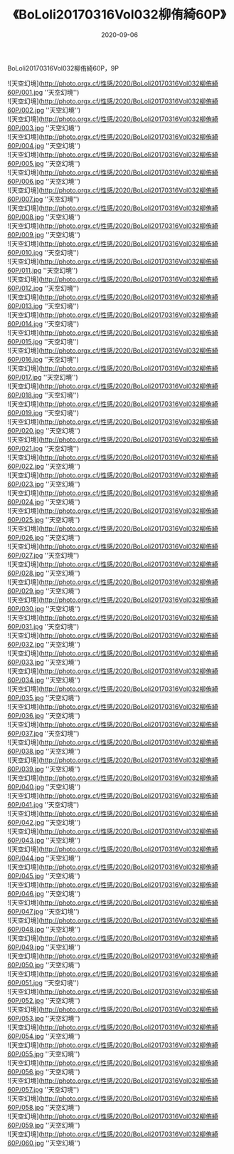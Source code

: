 ﻿---
layout: post
title: 《BoLoli20170316Vol032柳侑綺60P》
date: 2020-09-06
img: http://photo.orgx.cf/性感/2020/BoLoli20170316Vol032柳侑綺60P/000.jpg
tags: [美女,性感,泳衣]
---

BoLoli20170316Vol032柳侑綺60P，9P



![天空幻境](http://photo.orgx.cf/性感/2020/BoLoli20170316Vol032柳侑綺60P/001.jpg ''天空幻境'')<br>
![天空幻境](http://photo.orgx.cf/性感/2020/BoLoli20170316Vol032柳侑綺60P/002.jpg ''天空幻境'')<br>
![天空幻境](http://photo.orgx.cf/性感/2020/BoLoli20170316Vol032柳侑綺60P/003.jpg ''天空幻境'')<br>
![天空幻境](http://photo.orgx.cf/性感/2020/BoLoli20170316Vol032柳侑綺60P/004.jpg ''天空幻境'')<br>
![天空幻境](http://photo.orgx.cf/性感/2020/BoLoli20170316Vol032柳侑綺60P/005.jpg ''天空幻境'')<br>
![天空幻境](http://photo.orgx.cf/性感/2020/BoLoli20170316Vol032柳侑綺60P/006.jpg ''天空幻境'')<br>
![天空幻境](http://photo.orgx.cf/性感/2020/BoLoli20170316Vol032柳侑綺60P/007.jpg ''天空幻境'')<br>
![天空幻境](http://photo.orgx.cf/性感/2020/BoLoli20170316Vol032柳侑綺60P/008.jpg ''天空幻境'')<br>
![天空幻境](http://photo.orgx.cf/性感/2020/BoLoli20170316Vol032柳侑綺60P/009.jpg ''天空幻境'')<br>
![天空幻境](http://photo.orgx.cf/性感/2020/BoLoli20170316Vol032柳侑綺60P/010.jpg ''天空幻境'')<br>
![天空幻境](http://photo.orgx.cf/性感/2020/BoLoli20170316Vol032柳侑綺60P/011.jpg ''天空幻境'')<br>
![天空幻境](http://photo.orgx.cf/性感/2020/BoLoli20170316Vol032柳侑綺60P/012.jpg ''天空幻境'')<br>
![天空幻境](http://photo.orgx.cf/性感/2020/BoLoli20170316Vol032柳侑綺60P/013.jpg ''天空幻境'')<br>
![天空幻境](http://photo.orgx.cf/性感/2020/BoLoli20170316Vol032柳侑綺60P/014.jpg ''天空幻境'')<br>
![天空幻境](http://photo.orgx.cf/性感/2020/BoLoli20170316Vol032柳侑綺60P/015.jpg ''天空幻境'')<br>
![天空幻境](http://photo.orgx.cf/性感/2020/BoLoli20170316Vol032柳侑綺60P/016.jpg ''天空幻境'')<br>
![天空幻境](http://photo.orgx.cf/性感/2020/BoLoli20170316Vol032柳侑綺60P/017.jpg ''天空幻境'')<br>
![天空幻境](http://photo.orgx.cf/性感/2020/BoLoli20170316Vol032柳侑綺60P/018.jpg ''天空幻境'')<br>
![天空幻境](http://photo.orgx.cf/性感/2020/BoLoli20170316Vol032柳侑綺60P/019.jpg ''天空幻境'')<br>
![天空幻境](http://photo.orgx.cf/性感/2020/BoLoli20170316Vol032柳侑綺60P/020.jpg ''天空幻境'')<br>
![天空幻境](http://photo.orgx.cf/性感/2020/BoLoli20170316Vol032柳侑綺60P/021.jpg ''天空幻境'')<br>
![天空幻境](http://photo.orgx.cf/性感/2020/BoLoli20170316Vol032柳侑綺60P/022.jpg ''天空幻境'')<br>
![天空幻境](http://photo.orgx.cf/性感/2020/BoLoli20170316Vol032柳侑綺60P/023.jpg ''天空幻境'')<br>
![天空幻境](http://photo.orgx.cf/性感/2020/BoLoli20170316Vol032柳侑綺60P/024.jpg ''天空幻境'')<br>
![天空幻境](http://photo.orgx.cf/性感/2020/BoLoli20170316Vol032柳侑綺60P/025.jpg ''天空幻境'')<br>
![天空幻境](http://photo.orgx.cf/性感/2020/BoLoli20170316Vol032柳侑綺60P/026.jpg ''天空幻境'')<br>
![天空幻境](http://photo.orgx.cf/性感/2020/BoLoli20170316Vol032柳侑綺60P/027.jpg ''天空幻境'')<br>
![天空幻境](http://photo.orgx.cf/性感/2020/BoLoli20170316Vol032柳侑綺60P/028.jpg ''天空幻境'')<br>
![天空幻境](http://photo.orgx.cf/性感/2020/BoLoli20170316Vol032柳侑綺60P/029.jpg ''天空幻境'')<br>
![天空幻境](http://photo.orgx.cf/性感/2020/BoLoli20170316Vol032柳侑綺60P/030.jpg ''天空幻境'')<br>
![天空幻境](http://photo.orgx.cf/性感/2020/BoLoli20170316Vol032柳侑綺60P/031.jpg ''天空幻境'')<br>
![天空幻境](http://photo.orgx.cf/性感/2020/BoLoli20170316Vol032柳侑綺60P/032.jpg ''天空幻境'')<br>
![天空幻境](http://photo.orgx.cf/性感/2020/BoLoli20170316Vol032柳侑綺60P/033.jpg ''天空幻境'')<br>
![天空幻境](http://photo.orgx.cf/性感/2020/BoLoli20170316Vol032柳侑綺60P/034.jpg ''天空幻境'')<br>
![天空幻境](http://photo.orgx.cf/性感/2020/BoLoli20170316Vol032柳侑綺60P/035.jpg ''天空幻境'')<br>
![天空幻境](http://photo.orgx.cf/性感/2020/BoLoli20170316Vol032柳侑綺60P/036.jpg ''天空幻境'')<br>
![天空幻境](http://photo.orgx.cf/性感/2020/BoLoli20170316Vol032柳侑綺60P/037.jpg ''天空幻境'')<br>
![天空幻境](http://photo.orgx.cf/性感/2020/BoLoli20170316Vol032柳侑綺60P/038.jpg ''天空幻境'')<br>
![天空幻境](http://photo.orgx.cf/性感/2020/BoLoli20170316Vol032柳侑綺60P/039.jpg ''天空幻境'')<br>
![天空幻境](http://photo.orgx.cf/性感/2020/BoLoli20170316Vol032柳侑綺60P/040.jpg ''天空幻境'')<br>
![天空幻境](http://photo.orgx.cf/性感/2020/BoLoli20170316Vol032柳侑綺60P/041.jpg ''天空幻境'')<br>
![天空幻境](http://photo.orgx.cf/性感/2020/BoLoli20170316Vol032柳侑綺60P/042.jpg ''天空幻境'')<br>
![天空幻境](http://photo.orgx.cf/性感/2020/BoLoli20170316Vol032柳侑綺60P/043.jpg ''天空幻境'')<br>
![天空幻境](http://photo.orgx.cf/性感/2020/BoLoli20170316Vol032柳侑綺60P/044.jpg ''天空幻境'')<br>
![天空幻境](http://photo.orgx.cf/性感/2020/BoLoli20170316Vol032柳侑綺60P/045.jpg ''天空幻境'')<br>
![天空幻境](http://photo.orgx.cf/性感/2020/BoLoli20170316Vol032柳侑綺60P/046.jpg ''天空幻境'')<br>
![天空幻境](http://photo.orgx.cf/性感/2020/BoLoli20170316Vol032柳侑綺60P/047.jpg ''天空幻境'')<br>
![天空幻境](http://photo.orgx.cf/性感/2020/BoLoli20170316Vol032柳侑綺60P/048.jpg ''天空幻境'')<br>
![天空幻境](http://photo.orgx.cf/性感/2020/BoLoli20170316Vol032柳侑綺60P/049.jpg ''天空幻境'')<br>
![天空幻境](http://photo.orgx.cf/性感/2020/BoLoli20170316Vol032柳侑綺60P/050.jpg ''天空幻境'')<br>
![天空幻境](http://photo.orgx.cf/性感/2020/BoLoli20170316Vol032柳侑綺60P/051.jpg ''天空幻境'')<br>
![天空幻境](http://photo.orgx.cf/性感/2020/BoLoli20170316Vol032柳侑綺60P/052.jpg ''天空幻境'')<br>
![天空幻境](http://photo.orgx.cf/性感/2020/BoLoli20170316Vol032柳侑綺60P/053.jpg ''天空幻境'')<br>
![天空幻境](http://photo.orgx.cf/性感/2020/BoLoli20170316Vol032柳侑綺60P/054.jpg ''天空幻境'')<br>
![天空幻境](http://photo.orgx.cf/性感/2020/BoLoli20170316Vol032柳侑綺60P/055.jpg ''天空幻境'')<br>
![天空幻境](http://photo.orgx.cf/性感/2020/BoLoli20170316Vol032柳侑綺60P/056.jpg ''天空幻境'')<br>
![天空幻境](http://photo.orgx.cf/性感/2020/BoLoli20170316Vol032柳侑綺60P/057.jpg ''天空幻境'')<br>
![天空幻境](http://photo.orgx.cf/性感/2020/BoLoli20170316Vol032柳侑綺60P/058.jpg ''天空幻境'')<br>
![天空幻境](http://photo.orgx.cf/性感/2020/BoLoli20170316Vol032柳侑綺60P/059.jpg ''天空幻境'')<br>
![天空幻境](http://photo.orgx.cf/性感/2020/BoLoli20170316Vol032柳侑綺60P/060.jpg ''天空幻境'')<br>